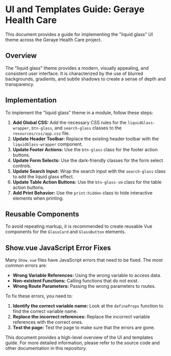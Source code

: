 
# UI and Templates Guide: Geraye Health Care

This document provides a guide for implementing the "liquid glass" UI theme across the Geraye Health Care project.

## Overview

The "liquid glass" theme provides a modern, visually appealing, and consistent user interface. It is characterized by the use of blurred backgrounds, gradients, and subtle shadows to create a sense of depth and transparency.

## Implementation

To implement the "liquid glass" theme in a module, follow these steps:

1.  **Add Global CSS:** Add the necessary CSS rules for the `liquidGlass-wrapper`, `btn-glass`, and `search-glass` classes to the `resources/css/app.css` file.
2.  **Update Header Toolbar:** Replace the existing header toolbar with the `liquidGlass-wrapper` component.
3.  **Update Footer Actions:** Use the `btn-glass` class for the footer action buttons.
4.  **Update Form Selects:** Use the dark-friendly classes for the form select controls.
5.  **Update Search Input:** Wrap the search input with the `search-glass` class to add the liquid glass effect.
6.  **Update Table Action Buttons:** Use the `btn-glass-sm` class for the table action buttons.
7.  **Add Print Behavior:** Use the `print:hidden` class to hide interactive elements when printing.

## Reusable Components

To avoid repeating markup, it is recommended to create reusable Vue components for the `GlassCard` and `GlassButton` elements.

## Show.vue JavaScript Error Fixes

Many `Show.vue` files have JavaScript errors that need to be fixed. The most common errors are:

*   **Wrong Variable References:** Using the wrong variable to access data.
*   **Non-existent Functions:** Calling functions that do not exist.
*   **Wrong Route Parameters:** Passing the wrong parameters to routes.

To fix these errors, you need to:

1.  **Identify the correct variable name:** Look at the `defineProps` function to find the correct variable name.
2.  **Replace the incorrect references:** Replace the incorrect variable references with the correct ones.
3.  **Test the page:** Test the page to make sure that the errors are gone.

This document provides a high-level overview of the UI and templates guide. For more detailed information, please refer to the source code and other documentation in this repository.
